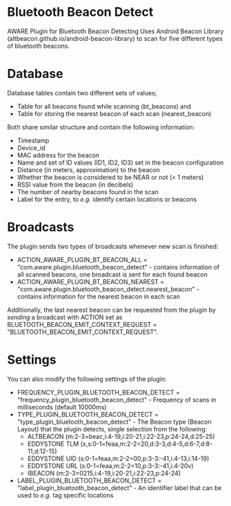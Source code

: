 # Bluetooth Beacon Detect
AWARE Plugin for Bluetooth Beacon Detecting
Uses Android Beacon Library (altbeacon.github.io/android-beacon-library) to scan for five different types of bluetooth beacons.

# Database
Database tables contain two different sets of values; 
* Table for all beacons found while scanning (bt_beacons) and 
* Table for storing the nearest beacon of each scan (nearest_beacon)

Both share similar structure and contain the following information:
* Timestamp
* Device_id
* MAC address for the beacon
* Name and set of ID values (ID1, ID2, ID3) set in the beacon configuration
* Distance (in meters, approximation) to the beacon
* Whether the beacon is considered to be NEAR or not (< 1 meters)
* RSSI value from the beacon (in decibels)
* The number of nearby beacons found in the scan
* Label for the entry, to *e.g.* identify certain locations or beacons

# Broadcasts
The plugin sends two types of broadcasts whenever new scan is finished:
* ACTION_AWARE_PLUGIN_BT_BEACON_ALL = "com.aware.plugin.bluetooth_beacon_detect" - contains information of all scanned beacons, one broadcast is sent for each found beacon
* ACTION_AWARE_PLUGIN_BT_BEACON_NEAREST = "com.aware.plugin.bluetooth_beacon_detect.nearest_beacon" - contains information for the nearest beacon in each scan

Additionally, the last nearest beacon can be requested from the plugin by *sending* a broadcast with ACTION set as BLUETOOTH_BEACON_EMIT_CONTEXT_REQUEST = "BLUETOOTH_BEACON_EMIT_CONTEXT_REQUEST".

# Settings
You can also modify the following settings of the plugin:
* FREQUENCY_PLUGIN_BLUETOOTH_BEACON_DETECT = "frequency_plugin_bluetooth_beacon_detect" - Frequency of scans in milliseconds (default 10000ms)
* TYPE_PLUGIN_BLUETOOTH_BEACON_DETECT = "type_plugin_bluetooth_beacon_detect" - The Beacon type (Beacon Layout) that the plugin detects, single selection from the following:
  - ALTBEACON (m:2-3=beac,i:4-19,i:20-21,i:22-23,p:24-24,d:25-25)
  - EDDYSTONE TLM (x,s:0-1=feaa,m:2-2=20,d:3-3,d:4-5,d:6-7,d:8-11,d:12-15)
  - EDDYSTONE UID (s:0-1=feaa,m:2-2=00,p:3-3:-41,i:4-13,i:14-19)
  - EDDYSTONE URL (s:0-1=feaa,m:2-2=10,p:3-3:-41,i:4-20v)
  - IBEACON	(m:2-3=0215,i:4-19,i:20-21,i:22-23,p:24-24)
* LABEL_PLUGIN_BLUETOOTH_BEACON_DETECT = "label_plugin_bluetooth_beacon_detect" - An identifier label that can be used to *e.g.* tag specific locations  